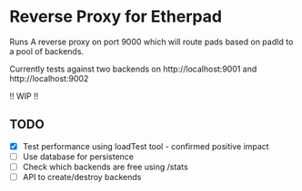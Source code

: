 # Reverse Proxy for Etherpad

Runs A reverse proxy on port 9000 which will route pads based on padId to a pool of backends.

Currently tests against two backends on http://localhost:9001 and http://localhost:9002

!! WIP !!

## TODO
- [x] Test performance using loadTest tool - confirmed positive impact
- [ ] Use database for persistence
- [ ] Check which backends are free using /stats
- [ ] API to create/destroy backends
